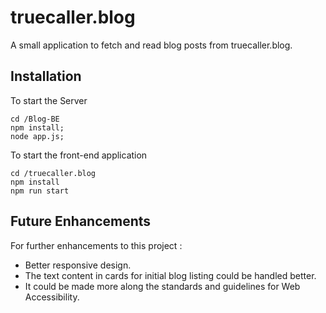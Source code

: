 # truecaller.blog

A small application to fetch and read blog posts from truecaller.blog.

## Installation

To start the Server

```
cd /Blog-BE
npm install;
node app.js;

```

To start the front-end application

```
cd /truecaller.blog
npm install
npm run start

```

## Future Enhancements

For further enhancements to this project :

- Better responsive design.
- The text content in cards for initial blog listing could be handled better.
- It could be made more along the standards and guidelines for Web Accessibility.
